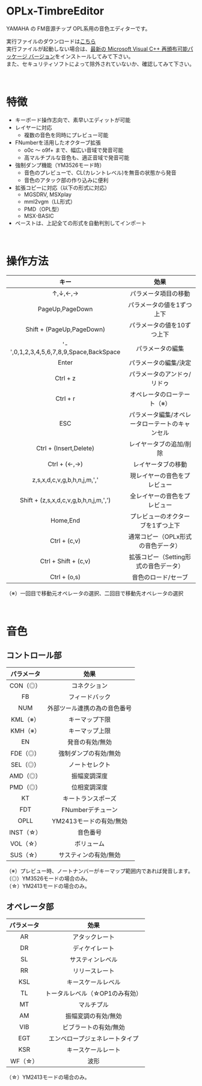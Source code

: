 # OPLx-TimbreEditor
YAMAHA の FM音源チップ OPL系用の音色エディターです。

実行ファイルのダウンロードは[こちら](https://github.com/DM-88mkII/OPLx-TimbreEditor/blob/main/OPLx-TimbreEditor/x64/Release/OPLx-TimbreEditor.exe)  
実行ファイルが起動しない場合は、[最新の Microsoft Visual C++ 再頒布可能パッケージ バージョン](https://learn.microsoft.com/ja-jp/cpp/windows/latest-supported-vc-redist?view=msvc-170#latest-microsoft-visual-c-redistributable-version)をインストールしてみて下さい。  
また、セキュリティソフトによって除外されていないか、確認してみて下さい。

<br>

# 特徴
* キーボード操作志向で、素早いエディットが可能
* レイヤーに対応
  * 複数の音色を同時にプレビュー可能
* FNumberを活用したオクターブ拡張
  * o0c ～ o9f+ まで、幅広い音域で発音可能
  * 高マルチプルな音色も、適正音域で発音可能
* 強制ダンプ機能（YM3526モード時）
  * 音色のプレビューで、CL(カレントレベル)を無音の状態から発音
  * 音色のアタック部の作り込みに便利
* 拡張コピーに対応（以下の形式に対応）
  * MGSDRV, MSXplay
  * mml2vgm（LL形式）
  * PMD（OPL型）
  * MSX-BASIC
* ペーストは、上記全ての形式を自動判別してインポート

<br>

# 操作方法
|キー|効果|
|:-:|:-:|
|↑,↓,←,→|パラメータ項目の移動|
|PageUp,PageDown|パラメータの値を1ずつ上下|
|Shift + (PageUp,PageDown)|パラメータの値を10ずつ上下|
|'-',0,1,2,3,4,5,6,7,8,9,Space,BackSpace|パラメータの編集|
|Enter|パラメータの編集/決定|
|Ctrl + z|パラメータのアンドゥ/リドゥ|
|Ctrl + r|オペレータのローテート（※）|
|ESC|パラメータ編集/オペレータローテートのキャンセル|
|Ctrl + (Insert,Delete)|レイヤータブの追加/削除|
|Ctrl + (←,→)|レイヤータブの移動|
|z,s,x,d,c,v,g,b,h,n,j,m,','|現レイヤーの音色をプレビュー|
|Shift + (z,s,x,d,c,v,g,b,h,n,j,m,',')|全レイヤーの音色をプレビュー|
|Home,End|プレビューのオクターブを1ずつ上下|
|Ctrl + (c,v)|通常コピー（OPLx形式の音色データ）|
|Ctrl + Shift + (c,v)|拡張コピー（Setting形式の音色データ）|
|Ctrl + (o,s)|音色のロード/セーブ|

（※）一回目で移動元オペレータの選択、二回目で移動先オペレータの選択  

<br>

# 音色
## コントロール部
|パラメータ|効果|
|:-:|:-:|
|CON（◎）|コネクション|
|FB|フィードバック|
|NUM|外部ツール連携の為の音色番号|
|KML（※）|キーマップ下限|
|KMH（※）|キーマップ上限|
|EN|発音の有効/無効|
|FDE（◎）|強制ダンプの有効/無効|
|SEL（◎）|ノートセレクト|
|AMD（◎）|振幅変調深度|
|PMD（◎）|位相変調深度|
|KT|キートランスポーズ|
|FDT|FNumberデチューン|
|OPLL|YM2413モードの有効/無効|
|INST（☆）|音色番号|
|VOL（☆）|ボリューム|
|SUS（☆）|サスティンの有効/無効|

（※）プレビュー時、ノートナンバーがキーマップ範囲内であれば発音します。  
（◎）YM3526モードの場合のみ。  
（☆）YM2413モードの場合のみ。  

## オペレータ部
|パラメータ|効果|
|:-:|:-:|
|AR|アタックレート|
|DR|ディケイレート|
|SL|サスティンレベル|
|RR|リリースレート|
|KSL|キースケールレベル|
|TL|トータルレベル（☆OP1のみ有効）|
|MT|マルチプル|
|AM|振幅変調の有効/無効|
|VIB|ビブラートの有効/無効|
|EGT|エンベロープジェネレートタイプ|
|KSR|キースケールレート|
|WF（☆）|波形|

（☆）YM2413モードの場合のみ。  
